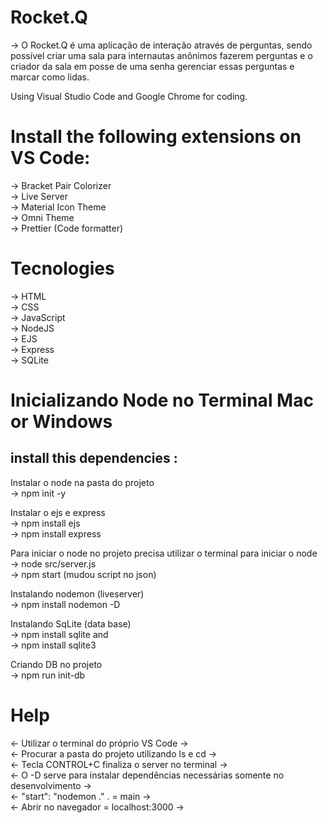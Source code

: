 # Rocket.Q

-> O Rocket.Q é uma aplicação de interação através de perguntas, sendo possível criar uma sala para internautas anônimos fazerem perguntas e o criador da sala em posse de uma senha gerenciar essas perguntas e marcar como lidas.

Using Visual Studio Code and Google Chrome for coding.

# Install the following extensions on VS Code:
-> Bracket Pair Colorizer
<br>
-> Live Server
<br>
-> Material Icon Theme
<br>
-> Omni Theme
<br>
-> Prettier (Code formatter)

# Tecnologies
-> HTML
<br> 
-> CSS
<br>
-> JavaScript
<br>
-> NodeJS
<br>
-> EJS
<br>
-> Express
<br>
-> SQLite

# Inicializando Node no Terminal Mac or Windows
## install this dependencies : 

Instalar o node na pasta do projeto 
<br>
-> npm init -y

Instalar o ejs e express
<br>
-> npm install ejs
<br>
-> npm install express

Para iniciar o node no projeto precisa utilizar o terminal para iniciar o node
<br>
-> node src/server.js 
<br>
-> npm start (mudou script no json)

Instalando nodemon (liveserver)
<br>
-> npm install nodemon -D

Instalando SqLite (data base)
<br>
-> npm install sqlite and
<br>
-> npm install sqlite3

Criando DB no projeto
<br>
-> npm run init-db

# Help
<- Utilizar o terminal do próprio VS Code ->
<br>
<- Procurar a pasta do projeto utilizando ls e cd ->
<br>
<- Tecla CONTROL+C finaliza o server no terminal ->
<br>
<- O -D serve para instalar dependências necessárias somente no desenvolvimento ->
<br>
<- "start": "nodemon ."  . = main ->
<br>
<- Abrir no navegador = localhost:3000 ->

